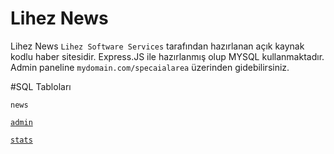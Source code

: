 # Lihez News
Lihez News `Lihez Software Services` tarafından hazırlanan açık kaynak kodlu haber sitesidir. Express.JS ile hazırlanmış olup MYSQL kullanmaktadır. Admin paneline 
`mydomain.com/specaialarea` üzerinden gidebilirsiniz.

#SQL Tabloları

`news`
<a href="./public/images/sql1.png">

`admin`
<a href="./public/images/sql2.png">

`stats`
<a href="./public/images/sql3.png">
